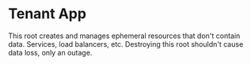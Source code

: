 # Tenant App

This root creates and manages ephemeral resources that don't contain data. Services, load balancers, etc. Destroying this root shouldn't cause data loss, only an outage.
